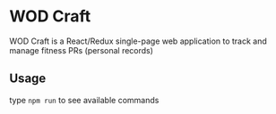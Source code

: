 # WOD Craft

WOD Craft is a React/Redux single-page web application to track and manage 
fitness PRs (personal records) 

## Usage

type `npm run` to see available commands

